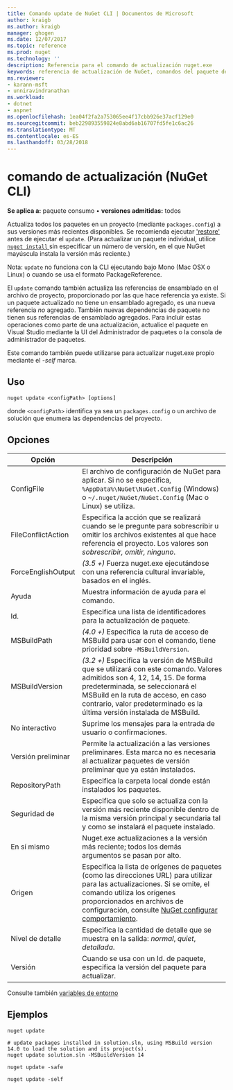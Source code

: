```yaml
---
title: Comando update de NuGet CLI | Documentos de Microsoft
author: kraigb
ms.author: kraigb
manager: ghogen
ms.date: 12/07/2017
ms.topic: reference
ms.prod: nuget
ms.technology: ''
description: Referencia para el comando de actualización nuget.exe
keywords: referencia de actualización de NuGet, comandos del paquete de actualización
ms.reviewer:
- karann-msft
- unniravindranathan
ms.workload:
- dotnet
- aspnet
ms.openlocfilehash: 1ea04f2fa2a753065ee4f17cbb926e37acf129e0
ms.sourcegitcommit: beb229893559824e8abd6ab16707fd5fe1c6ac26
ms.translationtype: MT
ms.contentlocale: es-ES
ms.lasthandoff: 03/28/2018
---
```

# <a name="update-command-nuget-cli"></a>comando de actualización (NuGet CLI)

**Se aplica a:** paquete consumo &bullet; **versiones admitidas:** todos

Actualiza todos los paquetes en un proyecto (mediante `packages.config`) a sus versiones más recientes disponibles. Se recomienda ejecutar ['restore'](cli-ref-restore.md) antes de ejecutar el `update`. (Para actualizar un paquete individual, utilice [ `nuget install` ](cli-ref-install.md) sin especificar un número de versión, en el que NuGet mayúscula instala la versión más reciente.)

Nota: `update` no funciona con la CLI ejecutando bajo Mono (Mac OSX o Linux) o cuando se usa el formato PackageReference.

El `update` comando también actualiza las referencias de ensamblado en el archivo de proyecto, proporcionado por las que hace referencia ya existe. Si un paquete actualizado no tiene un ensamblado agregado, es una nueva referencia *no* agregado. También nuevas dependencias de paquete no tienen sus referencias de ensamblado agregados. Para incluir estas operaciones como parte de una actualización, actualice el paquete en Visual Studio mediante la UI del Administrador de paquetes o la consola de administrador de paquetes.

Este comando también puede utilizarse para actualizar nuget.exe propio mediante el *-self* marca.

## <a name="usage"></a>Uso

```cli
nuget update <configPath> [options]
```

donde `<configPath>` identifica ya sea un `packages.config` o un archivo de solución que enumera las dependencias del proyecto.

## <a name="options"></a>Opciones

| Opción | Descripción |
| --- | --- |
| ConfigFile | El archivo de configuración de NuGet para aplicar. Si no se especifica, `%AppData%\NuGet\NuGet.Config` (Windows) o `~/.nuget/NuGet/NuGet.Config` (Mac o Linux) se utiliza.|
| FileConflictAction | Especifica la acción que se realizará cuando se le pregunte para sobrescribir u omitir los archivos existentes al que hace referencia el proyecto. Los valores son *sobrescribir, omitir, ninguno*. |
| ForceEnglishOutput | *(3.5 +)*  Fuerza nuget.exe ejecutándose con una referencia cultural invariable, basados en el inglés. |
| Ayuda | Muestra información de ayuda para el comando. |
| Id. | Especifica una lista de identificadores para la actualización de paquete. |
| MSBuildPath | *(4.0 +)*  Especifica la ruta de acceso de MSBuild para usar con el comando, tiene prioridad sobre `-MSBuildVersion`. |
| MSBuildVersion | *(3.2 +)*  Especifica la versión de MSBuild que se utilizará con este comando. Valores admitidos son 4, 12, 14, 15. De forma predeterminada, se seleccionará el MSBuild en la ruta de acceso, en caso contrario, valor predeterminado es la última versión instalada de MSBuild. |
| No interactivo | Suprime los mensajes para la entrada de usuario o confirmaciones. |
| Versión preliminar | Permite la actualización a las versiones preliminares. Esta marca no es necesaria al actualizar paquetes de versión preliminar que ya están instalados. |
| RepositoryPath | Especifica la carpeta local donde están instalados los paquetes. |
| Seguridad de | Especifica que solo se actualiza con la versión más reciente disponible dentro de la misma versión principal y secundaria tal y como se instalará el paquete instalado. |
| En sí mismo | Nuget.exe actualizaciones a la versión más reciente; todos los demás argumentos se pasan por alto. |
| Origen | Especifica la lista de orígenes de paquetes (como las direcciones URL) para utilizar para las actualizaciones. Si se omite, el comando utiliza los orígenes proporcionados en archivos de configuración, consulte [NuGet configurar comportamiento](../consume-packages/configuring-nuget-behavior.md). |
| Nivel de detalle | Especifica la cantidad de detalle que se muestra en la salida: *normal*, *quiet*, *detallada*. |
| Versión | Cuando se usa con un Id. de paquete, especifica la versión del paquete para actualizar. |

Consulte también [variables de entorno](cli-ref-environment-variables.md)

## <a name="examples"></a>Ejemplos

```cli
nuget update

# update packages installed in solution.sln, using MSBuild version 14.0 to load the solution and its project(s).
nuget update solution.sln -MSBuildVersion 14

nuget update -safe

nuget update -self
```
